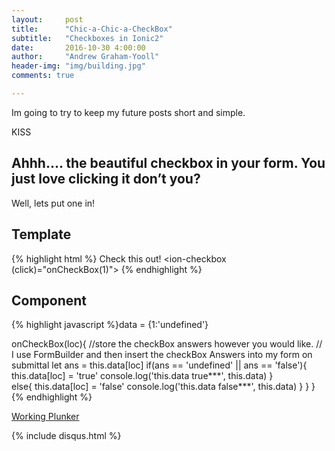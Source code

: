 ```yaml
---
layout:     post
title:      "Chic-a-Chic-a-CheckBox"
subtitle:   "Checkboxes in Ionic2"
date:       2016-10-30 4:00:00
author:     "Andrew Graham-Yooll"
header-img: "img/building.jpg"
comments: true

---
```


<p>Im going to try to keep my future posts short and simple.<p>
<p>KISS</p>

<h2 class="section-heading">Ahhh…. the beautiful checkbox in your form.  You just love clicking it don’t you?</h2>

<p>Well, lets put one in!</p>

<h2 class="section-heading">Template</h2>

{% highlight html %}<ion-item>
	<ion-label>Check this out!</ion-label>
  	<ion-checkbox (click)="onCheckBox(1)"></ion-checkbox>
</ion-item>
{% endhighlight %}

<h2 class="section-heading">Component</h2>

{% highlight javascript %}data = {1:'undefined'}

onCheckBox(loc){
    //store the checkBox answers however you would like.
    // I use FormBuilder and then insert the checkBox Answers into my form on submittal
    let ans = this.data[loc]
    if(ans == 'undefined' || ans == 'false'){
      	this.data[loc] = 'true' 
      	console.log('this.data true***', this.data)
    }  
    else{
	    this.data[loc] = 'false'
	    console.log('this.data false***', this.data) 
		}
 	}
}
{% endhighlight %}

<p><a href="http://embed.plnkr.co/v62Q3X/">Working Plunker</a></p>

{% include disqus.html %}
